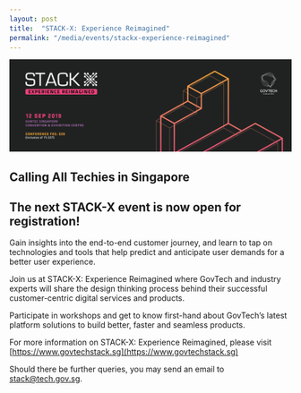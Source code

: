 ```yaml
---
layout: post
title:  "STACK-X: Experience Reimagined"
permalink: "/media/events/stackx-experience-reimagined"
---
```


![STACK-X Experience Reimagined](/images/media/events/StackX-banner-service-reimagined.jpg)

## Calling All Techies in Singapore ##
 
## The next STACK-X event is now open for registration! ##
 
Gain insights into the end-to-end customer journey, and learn to tap on technologies and tools that help predict and anticipate user demands for a better user experience.

Join us at STACK-X: Experience Reimagined where GovTech and industry experts will share the design thinking process behind their successful customer-centric digital services and products.

Participate in workshops and get to know first-hand about GovTech’s latest platform solutions to build better, faster and seamless products.
 
For more information on STACK-X: Experience Reimagined, please visit [https://www.govtechstack.sg](https://www.govtechstack.sg)
 
Should there be further queries, you may send an email to <stack@tech.gov.sg>.

